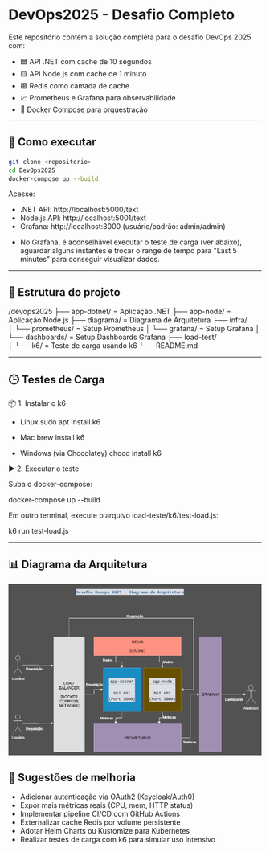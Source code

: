 # DevOps2025 - Desafio Completo

Este repositório contém a solução completa para o desafio DevOps 2025 com:

- 🟦 API .NET com cache de 10 segundos
- 🟨 API Node.js com cache de 1 minuto
- 🟥 Redis como camada de cache
- 📈 Prometheus e Grafana para observabilidade
- 🐳 Docker Compose para orquestração

---

## 🚀 Como executar

```bash
git clone <repositorio>
cd DevOps2025
docker-compose up --build
```

Acesse:
- .NET API: http://localhost:5000/text
- Node.js API: http://localhost:5001/text
- Grafana: http://localhost:3000 (usuário/padrão: admin/admin)

* No Grafana, é aconselhável executar o teste de carga (ver abaixo), aguardar alguns instantes e trocar o range de tempo para "Last 5 minutes" para conseguir visualizar dados.

---

## 📁 Estrutura do projeto

/devops2025
├── app-dotnet/         = Aplicação .NET
├── app-node/           = Aplicação Node.js
├── diagrama/           = Diagrama de Arquitetura
├── infra/           
│   └── prometheus/     = Setup Prometheus
│   └── grafana/        = Setup Grafana
│       └── dashboards/ = Setup Dashboards Grafana
├── load-test/           
│   └── k6/             = Teste de carga usando k6
└── README.md

---

## 🕒 Testes de Carga

📦 1. Instalar o k6

- Linux
sudo apt install k6

- Mac
brew install k6

- Windows (via Chocolatey)
choco install k6

▶️ 2. Executar o teste

Suba o docker-compose:

docker-compose up --build

Em outro terminal, execute o arquivo load-teste/k6/test-load.js:

k6 run test-load.js

---

## 📊 Diagrama da Arquitetura

![Diagrama de Arquitetura](diagrama/desafio-devops-2025-digrama-arquitetura-v2.drawio.png?raw=true)

## 🔧 Sugestões de melhoria

- Adicionar autenticação via OAuth2 (Keycloak/Auth0)
- Expor mais métricas reais (CPU, mem, HTTP status)
- Implementar pipeline CI/CD com GitHub Actions
- Externalizar cache Redis por volume persistente
- Adotar Helm Charts ou Kustomize para Kubernetes
- Realizar testes de carga com k6 para simular uso intensivo